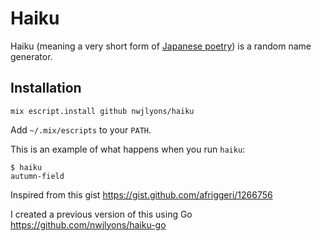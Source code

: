 # Haiku

Haiku (meaning a very short form of [Japanese poetry](http://en.wikipedia.org/wiki/Haiku)) is a random name generator.

## Installation

```
mix escript.install github nwjlyons/haiku
```

Add `~/.mix/escripts` to your `PATH`.


This is an example of what happens when you run `haiku`:

```
$ haiku
autumn-field
```

Inspired from this gist https://gist.github.com/afriggeri/1266756

I created a previous version of this using Go https://github.com/nwjlyons/haiku-go
